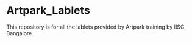 # Artpark_Lablets
This repository is for all the lablets provided by Artpark training by IISC, Bangalore
